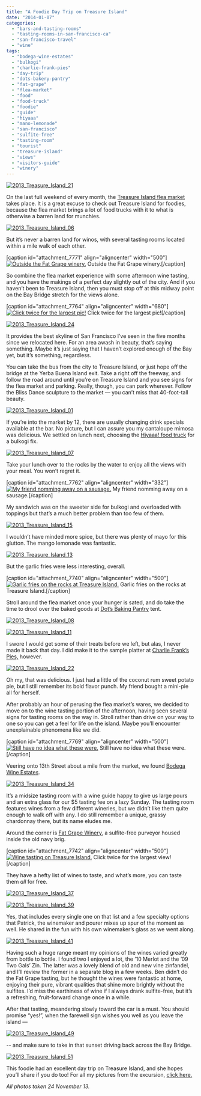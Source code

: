 ```yaml
---
title: "A Foodie Day Trip on Treasure Island"
date: "2014-01-07"
categories: 
  - "bars-and-tasting-rooms"
  - "tasting-rooms-in-san-francisco-ca"
  - "san-francisco-travel"
  - "wine"
tags: 
  - "bodega-wine-estates"
  - "bulkogi"
  - "charlie-frank-pies"
  - "day-trip"
  - "dots-bakery-pantry"
  - "fat-grape"
  - "flea-market"
  - "food"
  - "food-truck"
  - "foodie"
  - "guide"
  - "hiyaaa"
  - "mano-lemonade"
  - "san-francisco"
  - "sulfite-free"
  - "tasting-room"
  - "tourist"
  - "treasure-island"
  - "views"
  - "visitors-guide"
  - "winery"
---
```


[![2013_Treasure_Island_21](http://s3.amazonaws.com/thegourmez-wpmedia/2013/12/2013_Treasure_Island_21-500x332.jpg)](http://www.thegourmez.com/2014/01/a-foodie-day-trip-on-treasure-island/2013_treasure_island_21/)

On the last full weekend of every month, the [Treasure Island flea market](http://www.treasureislandflea.com/) takes place. It is a great excuse to check out Treasure Island for foodies, because the flea market brings a lot of food trucks with it to what is otherwise a barren land for munchies.

[![2013_Treasure_Island_06](http://s3.amazonaws.com/thegourmez-wpmedia/2013/12/2013_Treasure_Island_06-500x332.jpg)](http://www.thegourmez.com/2014/01/a-foodie-day-trip-on-treasure-island/2013_treasure_island_06/)

But it’s never a barren land for winos, with several tasting rooms located within a mile walk of each other.

\[caption id="attachment\_7771" align="aligncenter" width="500"\][![Outside the Fat Grape winery.](http://s3.amazonaws.com/thegourmez-wpmedia/2013/12/2013_Treasure_Island_42-500x332.jpg)](http://www.thegourmez.com/2014/01/a-foodie-day-trip-on-treasure-island/2013_treasure_island_42/) Outside the Fat Grape winery.\[/caption\]

So combine the flea market experience with some afternoon wine tasting, and you have the makings of a perfect day slightly out of the city. And if you haven’t been to Treasure Island, then you must stop off at this midway point on the Bay Bridge stretch for the views alone.

\[caption id="attachment\_7764" align="aligncenter" width="680"\][![Click twice for the largest pic!](http://s3.amazonaws.com/thegourmez-wpmedia/2013/12/2013_Treasure_Island_19-1024x80.jpg)](http://www.thegourmez.com/2014/01/a-foodie-day-trip-on-treasure-island/2013_treasure_island_19/) Click twice for the largest pic!\[/caption\]

[![2013_Treasure_Island_24](http://s3.amazonaws.com/thegourmez-wpmedia/2013/12/2013_Treasure_Island_24-500x332.jpg)](http://www.thegourmez.com/2014/01/a-foodie-day-trip-on-treasure-island/2013_treasure_island_24/)

It provides the best skyline of San Francisco I’ve seen in the five months since we relocated here. For an area awash in beauty, that’s saying something. Maybe it’s just saying that I haven’t explored enough of the Bay yet, but it’s something, regardless.

You can take the bus from the city to Treasure Island, or just hope off the bridge at the Yerba Buena Island exit. Take a right off the freeway, and follow the road around until you’re on Treasure Island and you see signs for the flea market and parking. Really, though, you can park wherever. Follow the Bliss Dance sculpture to the market — you can’t miss that 40-foot-tall beauty.

[![2013_Treasure_Island_01](http://s3.amazonaws.com/thegourmez-wpmedia/2013/12/2013_Treasure_Island_01-500x266.jpg)](http://www.thegourmez.com/2014/01/a-foodie-day-trip-on-treasure-island/2013_treasure_island_01/)

If you’re into the market by 12, there are usually changing drink specials available at the bar. No picture, but I can assure you my cantaloupe mimosa was delicious. We settled on lunch next, choosing the [Hiyaaa! food truck](https://www.facebook.com/hiyaaaroll) for a bulkogi fix.

[![2013_Treasure_Island_07](http://s3.amazonaws.com/thegourmez-wpmedia/2013/12/2013_Treasure_Island_07-500x332.jpg)](http://www.thegourmez.com/2014/01/a-foodie-day-trip-on-treasure-island/2013_treasure_island_07/)

Take your lunch over to the rocks by the water to enjoy all the views with your meal. You won’t regret it.

\[caption id="attachment\_7762" align="aligncenter" width="332"\][![My friend nomming away on a sausage.](http://s3.amazonaws.com/thegourmez-wpmedia/2013/12/2013_Treasure_Island_16-332x500.jpg)](http://www.thegourmez.com/2014/01/a-foodie-day-trip-on-treasure-island/2013_treasure_island_16/) My friend nomming away on a sausage.\[/caption\]

My sandwich was on the sweeter side for bulkogi and overloaded with toppings but that’s a much better problem than too few of them.

[![2013_Treasure_Island_15](http://s3.amazonaws.com/thegourmez-wpmedia/2013/12/2013_Treasure_Island_15-500x332.jpg)](http://www.thegourmez.com/2014/01/a-foodie-day-trip-on-treasure-island/2013_treasure_island_15/)

I wouldn’t have minded more spice, but there was plenty of mayo for this glutton. The mango lemonade was fantastic.

[![2013_Treasure_Island_13](http://s3.amazonaws.com/thegourmez-wpmedia/2013/12/2013_Treasure_Island_13-332x500.jpg)](http://www.thegourmez.com/2014/01/a-foodie-day-trip-on-treasure-island/2013_treasure_island_13/)

But the garlic fries were less interesting, overall.

\[caption id="attachment\_7740" align="aligncenter" width="500"\][![Garlic fries on the rocks at Treasure Island.](http://s3.amazonaws.com/thegourmez-wpmedia/2013/12/2013_Treasure_Island_14-500x332.jpg)](http://www.thegourmez.com/2013/12/holiday-blog-break/2013_treasure_island_14/) Garlic fries on the rocks at Treasure Island.\[/caption\]

Stroll around the flea market once your hunger is sated, and do take the time to drool over the baked goods at [Dot’s Baking Pantry](http://dotsbakingpantry.com/) tent.

[![2013_Treasure_Island_08](http://s3.amazonaws.com/thegourmez-wpmedia/2013/12/2013_Treasure_Island_08-500x332.jpg)](http://www.thegourmez.com/2014/01/a-foodie-day-trip-on-treasure-island/2013_treasure_island_08/)

[![2013_Treasure_Island_11](http://s3.amazonaws.com/thegourmez-wpmedia/2013/12/2013_Treasure_Island_11-500x332.jpg)](http://www.thegourmez.com/2014/01/a-foodie-day-trip-on-treasure-island/2013_treasure_island_11/)

I swore I would get some of their treats before we left, but alas, I never made it back that day. I did make it to the sample platter at [Charlie Frank’s Pies,](http://charliefrankspies.com/) however.

[![2013_Treasure_Island_22](http://s3.amazonaws.com/thegourmez-wpmedia/2013/12/2013_Treasure_Island_22-500x332.jpg)](http://www.thegourmez.com/2014/01/a-foodie-day-trip-on-treasure-island/2013_treasure_island_22/)

Oh my, that was delicious. I just had a little of the coconut rum sweet potato pie, but I still remember its bold flavor punch. My friend bought a mini-pie all for herself.

After probably an hour of perusing the flea market’s wares, we decided to move on to the wine tasting portion of the afternoon, having seen several signs for tasting rooms on the way in. Stroll rather than drive on your way to one so you can get a feel for life on the island. Maybe you’ll encounter unexplainable phenomena like we did.

\[caption id="attachment\_7769" align="aligncenter" width="500"\][![Still have no idea what these were.](http://s3.amazonaws.com/thegourmez-wpmedia/2013/12/2013_Treasure_Island_32-500x332.jpg)](http://www.thegourmez.com/2014/01/a-foodie-day-trip-on-treasure-island/2013_treasure_island_32/) Still have no idea what these were.\[/caption\]

Veering onto 13th Street about a mile from the market, we found [Bodega Wine Estates](http://www.bodegawineestates.com/).

[![2013_Treasure_Island_34](http://s3.amazonaws.com/thegourmez-wpmedia/2013/12/2013_Treasure_Island_34-500x332.jpg)](http://www.thegourmez.com/2014/01/a-foodie-day-trip-on-treasure-island/2013_treasure_island_34/)

It’s a midsize tasting room with a wine guide happy to give us large pours and an extra glass for our $5 tasting fee on a lazy Sunday. The tasting room features wines from a few different wineries, but we didn’t like them quite enough to walk off with any. I do still remember a unique, grassy chardonnay there, but its name eludes me.

Around the corner is [Fat Grape Winery](http://www.fatgrapewinery.com/), a sulfite-free purveyor housed inside the old navy brig.

\[caption id="attachment\_7742" align="aligncenter" width="500"\][![Wine tasting on Treasure Island.](http://s3.amazonaws.com/thegourmez-wpmedia/2013/12/2013_Treasure_Island_36-500x91.jpg)](http://www.thegourmez.com/2013/12/holiday-blog-break/2013_treasure_island_36/) Click twice for the largest view!\[/caption\]

They have a hefty list of wines to taste, and what’s more, you can taste them _all_ for free.

[![2013_Treasure_Island_37](http://s3.amazonaws.com/thegourmez-wpmedia/2013/12/2013_Treasure_Island_37-332x500.jpg)](http://www.thegourmez.com/2014/01/a-foodie-day-trip-on-treasure-island/2013_treasure_island_37/)

[![2013_Treasure_Island_39](http://s3.amazonaws.com/thegourmez-wpmedia/2013/12/2013_Treasure_Island_39-500x332.jpg)](http://www.thegourmez.com/2014/01/a-foodie-day-trip-on-treasure-island/2013_treasure_island_39/)

Yes, that includes every single one on that list and a few specialty options that Patrick, the winemaker and pourer mixes up spur of the moment as well. He shared in the fun with his own winemaker’s glass as we went along.

[![2013_Treasure_Island_41](http://s3.amazonaws.com/thegourmez-wpmedia/2013/12/2013_Treasure_Island_41-500x332.jpg)](http://www.thegourmez.com/2014/01/a-foodie-day-trip-on-treasure-island/2013_treasure_island_41/)

Having such a huge range meant my opinions of the wines varied greatly from bottle to bottle. I found two I enjoyed a lot, the ’10 Merlot and the ’09 Two Gals’ Zin. The latter was a lovely blend of old and new vine zinfandel, and I’ll review the former in a separate blog in a few weeks. Ben didn’t do the Fat Grape tasting, but he thought the wines were fantastic at home, enjoying their pure, vibrant qualities that shine more brightly without the sulfites. I’d miss the earthiness of wine if I always drank sulfite-free, but it’s a refreshing, fruit-forward change once in a while.

After that tasting, meandering slowly toward the car is a must. You should promise “yes!”, when the farewell sign wishes you well as you leave the island —

[![2013_Treasure_Island_49](http://s3.amazonaws.com/thegourmez-wpmedia/2013/12/2013_Treasure_Island_49-500x264.jpg)](http://www.thegourmez.com/2014/01/a-foodie-day-trip-on-treasure-island/2013_treasure_island_49/)

\-- and make sure to take in that sunset driving back across the Bay Bridge.

[![2013_Treasure_Island_51](http://s3.amazonaws.com/thegourmez-wpmedia/2013/12/2013_Treasure_Island_51-500x332.jpg)](http://www.thegourmez.com/2014/01/a-foodie-day-trip-on-treasure-island/2013_treasure_island_51/)

This foodie had an excellent day trip on Treasure Island, and she hopes you’ll share if you do too! For all my pictures from the excursion, [click here.](https://www.facebook.com/media/set/?set=a.10151805213009607.1073741866.567409606&type=1&l=e4da8e90a5)

_All photos taken 24 November 13._
